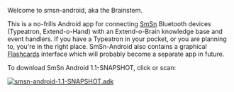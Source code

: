 Welcome to smsn-android, aka the Brainstem.

This is a no-frills Android app for connecting [SmSn](http://github.com/synchrony/smsn) Bluetooth devices (Typeatron, Extend-o-Hand) with an Extend-o-Brain knowledge base and event handlers.  If you have a Typeatron in your pocket, or you are planning to, you're in the right place.
SmSn-Android also contains a graphical [Flashcards](https://github.com/joshsh/flashcards) interface which will probably become a separate app in future.

To download SmSn Android 1.1-SNAPSHOT, click or scan:

[![smsn-android-1.1-SNAPSHOT.adk](https://github.com/synchrony/smsn-android/wiki/graphics/smsn-android-1.1-SNAPSHOT-qrcode.png)](http://fortytwo.net/projects/smsn-android/releases/smsn-android-1.1-SNAPSHOT.apk)


